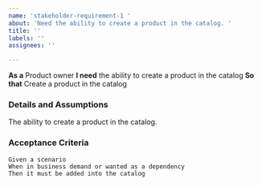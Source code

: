 ```yaml
---
name: 'stakeholder-requirement-1 '
about: 'Need the ability to create a product in the catalog. '
title: ''
labels: ''
assignees: ''

---
```


**As a**  Product owner 
 **I need** the ability to create a product in the catalog
 **So that** Create a product in the catalog
   
 ### Details and Assumptions
The ability to create a product in the catalog. 
   
 ### Acceptance Criteria  
   
 ```gherkin
 Given a scenario
 When in business demand or wanted as a dependency
 Then it must be added into the catalog
 ```
